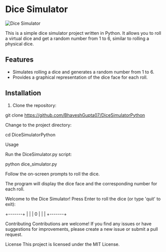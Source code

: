 # Dice Simulator

![Dice Simulator](dice.png)

This is a simple dice simulator project written in Python. It allows you to roll a virtual dice and get a random number from 1 to 6, similar to rolling a physical dice.

## Features

- Simulates rolling a dice and generates a random number from 1 to 6.
- Provides a graphical representation of the dice face for each roll.

## Installation

1. Clone the repository:

 git clone https://github.com/BhaveshGupta07/DiceSimulatorPython
 
 
Change to the project directory:

cd DiceSimulatorPython

Usage

Run the DiceSimulator.py script:

python dice_simulator.py

Follow the on-screen prompts to roll the dice.

The program will display the dice face and the corresponding number for each roll.

Welcome to the Dice Simulator!
Press Enter to roll the dice (or type 'quit' to exit): 

+-------+
|       |
|   0   |
|       |
+-------+


Contributing
Contributions are welcome! If you find any issues or have suggestions for improvements, please create a new issue or submit a pull request.

License
This project is licensed under the MIT License.
